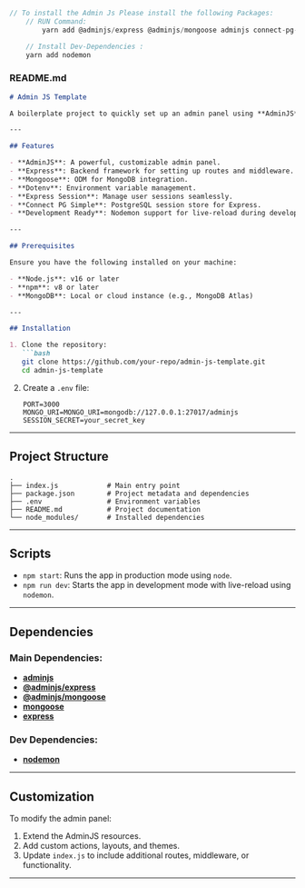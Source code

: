 ```javascript
// To install the Admin Js Please install the following Packages:
    // RUN Command:
        yarn add @adminjs/express @adminjs/mongoose adminjs connect-pg-simple express express-formidable express-session mongoose tslib

    // Install Dev-Dependencies :
    yarn add nodemon
```

### README.md

```markdown
# Admin JS Template

A boilerplate project to quickly set up an admin panel using **AdminJS**, **Express**, and **Mongoose**. This template is designed to simplify integration with popular tools and provide a starting point for custom admin dashboards.

---

## Features

- **AdminJS**: A powerful, customizable admin panel.
- **Express**: Backend framework for setting up routes and middleware.
- **Mongoose**: ODM for MongoDB integration.
- **Dotenv**: Environment variable management.
- **Express Session**: Manage user sessions seamlessly.
- **Connect PG Simple**: PostgreSQL session store for Express.
- **Development Ready**: Nodemon support for live-reload during development.

---

## Prerequisites

Ensure you have the following installed on your machine:

- **Node.js**: v16 or later
- **npm**: v8 or later
- **MongoDB**: Local or cloud instance (e.g., MongoDB Atlas)

---

## Installation

1. Clone the repository:
   ```bash
   git clone https://github.com/your-repo/admin-js-template.git
   cd admin-js-template
   ```

2. Create a `.env` file:
   ```plaintext
   PORT=3000
   MONGO_URI=MONGO_URI=mongodb://127.0.0.1:27017/adminjs
   SESSION_SECRET=your_secret_key
   ```



---

## Project Structure

```plaintext
.
├── index.js            # Main entry point
├── package.json        # Project metadata and dependencies
├── .env                # Environment variables
├── README.md           # Project documentation
└── node_modules/       # Installed dependencies
```

---

## Scripts

- `npm start`: Runs the app in production mode using `node`.
- `npm run dev`: Starts the app in development mode with live-reload using `nodemon`.

---

## Dependencies

### Main Dependencies:
- **[adminjs](https://adminjs.co/)**
- **[@adminjs/express](https://www.npmjs.com/package/@adminjs/express)**
- **[@adminjs/mongoose](https://www.npmjs.com/package/@adminjs/mongoose)**
- **[mongoose](https://mongoosejs.com/)**
- **[express](https://expressjs.com/)**

### Dev Dependencies:
- **[nodemon](https://www.npmjs.com/package/nodemon)**

---

## Customization

To modify the admin panel:

1. Extend the AdminJS resources.
2. Add custom actions, layouts, and themes.
3. Update `index.js` to include additional routes, middleware, or functionality.

---